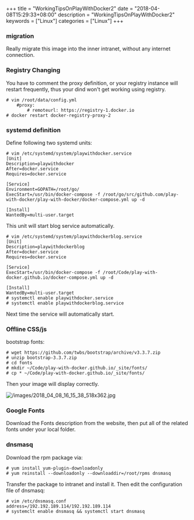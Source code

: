 +++
title = "WorkingTipsOnPlayWithDocker2"
date = "2018-04-08T15:29:33+08:00"
description = "WorkingTipsOnPlayWithDocker2"
keywords = ["Linux"]
categories = ["Linux"]
+++
### migration
Really migrate this image into the inner intranet, without any internet
connection.    

### Registry Changing
You have to comment the proxy definition, or your registry instance will
restart frequently, thus your dind won't get working using registry.    

```
# vim /root/data/config.yml
	#proxy:
		# remoteurl: https://registry-1.docker.io
# docker restart docker-registry-proxy-2
```
### systemd definition
Define following two systemd units:    

```
# vim /etc/systemd/system/playwithdocker.service 
[Unit]
Description=playwithdocker
After=docker.service
Requires=docker.service

[Service]
Environment=GOPATH=/root/go/
ExecStart=/usr/bin/docker-compose -f /root/go/src/github.com/play-with-docker/play-with-docker/docker-compose.yml up -d

[Install]
WantedBy=multi-user.target
```
This unit will start blog service automatically.    

```
# vim /etc/systemd/system/playwithdockerblog.service 
[Unit]
Description=playwithdockerblog
After=docker.service
Requires=docker.service

[Service]
ExecStart=/usr/bin/docker-compose -f /root/Code/play-with-docker.github.io/docker-compose.yml up -d

[Install]
WantedBy=multi-user.target
# systemctl enable playwithdocker.service
# systemctl enable playwithdockerblog.service
```
Next time the service will automatically start.    

### Offline CSS/js
bootstrap fonts:   

```
# wget https://github.com/twbs/bootstrap/archive/v3.3.7.zip
# unzip bootstrap-3.3.7.zip
# cd fonts
# mkdir ~/Code/play-with-docker.github.io/_site/fonts/
# cp * ~/Code/play-with-docker.github.io/_site/fonts/
```
Then your image will display correctly.    

![/images/2018_04_08_16_15_38_518x362.jpg](/images/2018_04_08_16_15_38_518x362.jpg)

### Google Fonts
Download the Fonts description from the website, then put all of the related
fonts under your local folder.    

### dnsmasq
Download the rpm package via:    

```
# yum install yum-plugin-downloadonly
# yum reinstall --downloadonly --downloaddir=/root/rpms dnsmasq
```
Transfer the package to intranet and install it. Then edit the configuration
file of dnsmasq:    

```
# vim /etc/dnsmasq.conf
address=/192.192.189.114/192.192.189.114
# systemclt enable dnsmasq && systemctl start dnsmasq
```

